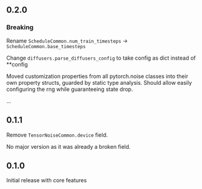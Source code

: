 ## 0.2.0
### Breaking
Rename `ScheduleCommon.num_train_timesteps` -> `ScheduleCommon.base_timesteps`

Change `diffusers.parse_diffusers_config` to take config as dict instead of **config

Moved customization properties from all pytorch.noise classes into their own property structs,
guarded by static type analysis. Should allow easily configuring the rng while guaranteeing state drop.

...

## 0.1.1
Remove `TensorNoiseCommon.device` field.

No major version as it was already a broken field.

## 0.1.0
Initial release with core features
